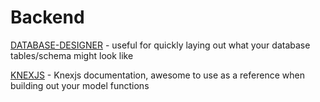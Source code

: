 # Backend

[DATABASE-DESIGNER](https://www.dbdesigner.net/) - useful for quickly laying out what your database tables/schema might look like

[KNEXJS](http://knexjs.org/) - Knexjs documentation, awesome to use as a reference when building out your model functions
